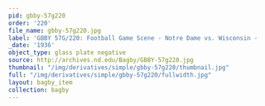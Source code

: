 ```yaml
---
pid: gbby-57g220
order: '220'
file_name: gbby-57g220.jpg
label: 'GBBY 57G/220: Football Game Scene - Notre Dame vs. Wisconsin - 1936'
_date: '1936'
object_type: glass plate negative
source: http://archives.nd.edu/Bagby/GBBY-57g220.jpg
thumbnail: "/img/derivatives/simple/gbby-57g220/thumbnail.jpg"
full: "/img/derivatives/simple/gbby-57g220/fullwidth.jpg"
layout: bagby_item
collection: bagby
---
```

